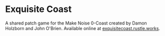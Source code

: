 # Exquisite Coast

A shared patch game for the Make Noise 0-Coast created by Damon Holzborn and John O'Brien. Available online at [exquisitecoast.rustle.works](http://exquisitecoast.rustle.works).
